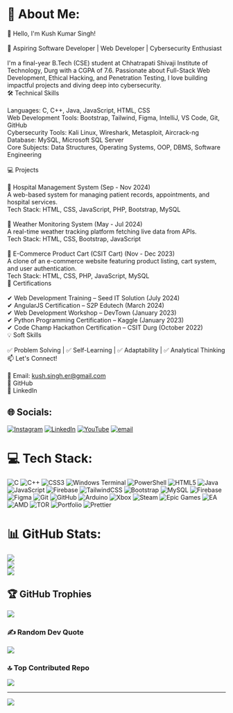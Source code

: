 # 💫 About Me:
👋 Hello, I'm Kush Kumar Singh!<br><br>🚀 Aspiring Software Developer | Web Developer | Cybersecurity Enthusiast<br><br>I'm a final-year B.Tech (CSE) student at Chhatrapati Shivaji Institute of Technology, Durg with a CGPA of 7.6. Passionate about Full-Stack Web Development, Ethical Hacking, and Penetration Testing, I love building impactful projects and diving deep into cybersecurity.<br>🛠️ Technical Skills<br><br>    Languages: C, C++, Java, JavaScript, HTML, CSS<br>    Web Development Tools: Bootstrap, Tailwind, Figma, IntelliJ, VS Code, Git, GitHub<br>    Cybersecurity Tools: Kali Linux, Wireshark, Metasploit, Aircrack-ng<br>    Database: MySQL, Microsoft SQL Server<br>    Core Subjects: Data Structures, Operating Systems, OOP, DBMS, Software Engineering<br><br>💻 Projects<br><br>🔹 Hospital Management System (Sep - Nov 2024)<br>A web-based system for managing patient records, appointments, and hospital services.<br>Tech Stack: HTML, CSS, JavaScript, PHP, Bootstrap, MySQL<br><br>🔹 Weather Monitoring System (May - Jul 2024)<br>A real-time weather tracking platform fetching live data from APIs.<br>Tech Stack: HTML, CSS, Bootstrap, JavaScript<br><br>🔹 E-Commerce Product Cart (CSIT Cart) (Nov - Dec 2023)<br>A clone of an e-commerce website featuring product listing, cart system, and user authentication.<br>Tech Stack: HTML, CSS, PHP, JavaScript, MySQL<br>📜 Certifications<br><br>✔ Web Development Training – Seed IT Solution (July 2024)<br>✔ AngularJS Certification – S2P Edutech (March 2024)<br>✔ Web Development Workshop – DevTown (January 2023)<br>✔ Python Programming Certification – Kaggle (January 2023)<br>✔ Code Champ Hackathon Certification – CSIT Durg (October 2022)<br>💡 Soft Skills<br><br>✅ Problem Solving | ✅ Self-Learning | ✅ Adaptability | ✅ Analytical Thinking<br>📫 Let's Connect!<br><br>📧 Email: kush.singh.er@gmail.com<br>🔗 GitHub<br>🔗 LinkedIn


## 🌐 Socials:
[![Instagram](https://img.shields.io/badge/Instagram-%23E4405F.svg?logo=Instagram&logoColor=white)](https://instagram.com/kush_kumar_singh_rajput_) [![LinkedIn](https://img.shields.io/badge/LinkedIn-%230077B5.svg?logo=linkedin&logoColor=white)](https://linkedin.com/in/kush-kumar-singh-81a84b258/) [![YouTube](https://img.shields.io/badge/YouTube-%23FF0000.svg?logo=YouTube&logoColor=white)](https://youtube.com/@kushkumarsingh7207) [![email](https://img.shields.io/badge/Email-D14836?logo=gmail&logoColor=white)](mailto:kush.singh.er@gmail.com) 

# 💻 Tech Stack:
![C](https://img.shields.io/badge/c-%2300599C.svg?style=for-the-badge&logo=c&logoColor=white) ![C++](https://img.shields.io/badge/c++-%2300599C.svg?style=for-the-badge&logo=c%2B%2B&logoColor=white) ![CSS3](https://img.shields.io/badge/css3-%231572B6.svg?style=for-the-badge&logo=css3&logoColor=white) ![Windows Terminal](https://img.shields.io/badge/Windows%20Terminal-%234D4D4D.svg?style=for-the-badge&logo=windows-terminal&logoColor=white) ![PowerShell](https://img.shields.io/badge/PowerShell-%235391FE.svg?style=for-the-badge&logo=powershell&logoColor=white) ![HTML5](https://img.shields.io/badge/html5-%23E34F26.svg?style=for-the-badge&logo=html5&logoColor=white) ![Java](https://img.shields.io/badge/java-%23ED8B00.svg?style=for-the-badge&logo=openjdk&logoColor=white) ![JavaScript](https://img.shields.io/badge/javascript-%23323330.svg?style=for-the-badge&logo=javascript&logoColor=%23F7DF1E) ![Firebase](https://img.shields.io/badge/firebase-%23039BE5.svg?style=for-the-badge&logo=firebase) ![TailwindCSS](https://img.shields.io/badge/tailwindcss-%2338B2AC.svg?style=for-the-badge&logo=tailwind-css&logoColor=white) ![Bootstrap](https://img.shields.io/badge/bootstrap-%238511FA.svg?style=for-the-badge&logo=bootstrap&logoColor=white) ![MySQL](https://img.shields.io/badge/mysql-4479A1.svg?style=for-the-badge&logo=mysql&logoColor=white) ![Firebase](https://img.shields.io/badge/firebase-a08021?style=for-the-badge&logo=firebase&logoColor=ffcd34) ![Figma](https://img.shields.io/badge/figma-%23F24E1E.svg?style=for-the-badge&logo=figma&logoColor=white) ![Git](https://img.shields.io/badge/git-%23F05033.svg?style=for-the-badge&logo=git&logoColor=white) ![GitHub](https://img.shields.io/badge/github-%23121011.svg?style=for-the-badge&logo=github&logoColor=white) ![Arduino](https://img.shields.io/badge/-Arduino-00979D?style=for-the-badge&logo=Arduino&logoColor=white) ![Xbox](https://img.shields.io/badge/xbox-%23107C10.svg?style=for-the-badge&logo=xbox&logoColor=white) ![Steam](https://img.shields.io/badge/steam-%23000000.svg?style=for-the-badge&logo=steam&logoColor=white) ![Epic Games](https://img.shields.io/badge/epicgames-%23313131.svg?style=for-the-badge&logo=epicgames&logoColor=white) ![EA](https://img.shields.io/badge/ea-%23000000.svg?style=for-the-badge&logo=ea&logoColor=white) ![AMD](https://img.shields.io/badge/AMD-%23000000.svg?style=for-the-badge&logo=amd&logoColor=white) ![TOR](https://img.shields.io/badge/tor-%237E4798.svg?style=for-the-badge&logo=tor-project&logoColor=white) ![Portfolio](https://img.shields.io/badge/Portfolio-%23000000.svg?style=for-the-badge&logo=firefox&logoColor=#FF7139) ![Prettier](https://img.shields.io/badge/prettier-%23F7B93E.svg?style=for-the-badge&logo=prettier&logoColor=black)
# 📊 GitHub Stats:
![](https://github-readme-stats.vercel.app/api?username=RYUGA02&theme=dark&hide_border=false&include_all_commits=true&count_private=false)<br/>
![](https://nirzak-streak-stats.vercel.app/?user=RYUGA02&theme=dark&hide_border=false)<br/>
![](https://github-readme-stats.vercel.app/api/top-langs/?username=RYUGA02&theme=dark&hide_border=false&include_all_commits=true&count_private=false&layout=compact)

## 🏆 GitHub Trophies
![](https://github-profile-trophy.vercel.app/?username=RYUGA02&theme=radical&no-frame=false&no-bg=true&margin-w=4)

### ✍️ Random Dev Quote
![](https://quotes-github-readme.vercel.app/api?type=horizontal&theme=radical)

### 🔝 Top Contributed Repo
![](https://github-contributor-stats.vercel.app/api?username=RYUGA02&limit=5&theme=dark&combine_all_yearly_contributions=true)

---
[![](https://visitcount.itsvg.in/api?id=RYUGA02&icon=0&color=0)](https://visitcount.itsvg.in)

<!-- Proudly created with GPRM ( https://gprm.itsvg.in ) -->
